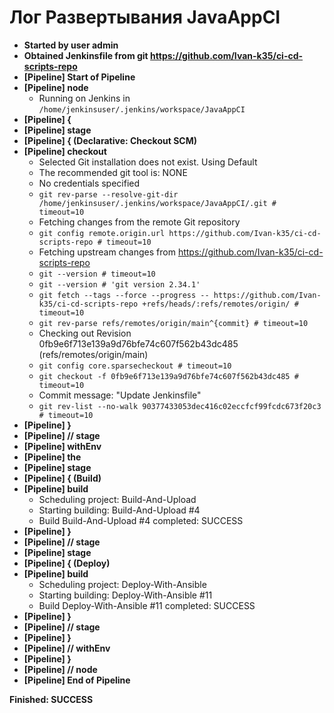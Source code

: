 # Лог Развертывания JavaAppCI

- **Started by user admin**
- **Obtained Jenkinsfile from git https://github.com/Ivan-k35/ci-cd-scripts-repo**
- **[Pipeline] Start of Pipeline**
- **[Pipeline] node**
  - Running on Jenkins in `/home/jenkinsuser/.jenkins/workspace/JavaAppCI`
- **[Pipeline] {**
- **[Pipeline] stage**
- **[Pipeline] { (Declarative: Checkout SCM)**
- **[Pipeline] checkout**
  - Selected Git installation does not exist. Using Default
  - The recommended git tool is: NONE
  - No credentials specified
  - `git rev-parse --resolve-git-dir /home/jenkinsuser/.jenkins/workspace/JavaAppCI/.git # timeout=10`
  - Fetching changes from the remote Git repository
  - `git config remote.origin.url https://github.com/Ivan-k35/ci-cd-scripts-repo # timeout=10`
  - Fetching upstream changes from https://github.com/Ivan-k35/ci-cd-scripts-repo
  - `git --version # timeout=10`
  - `git --version # 'git version 2.34.1'`
  - `git fetch --tags --force --progress -- https://github.com/Ivan-k35/ci-cd-scripts-repo +refs/heads/:refs/remotes/origin/ # timeout=10`
  - `git rev-parse refs/remotes/origin/main^{commit} # timeout=10`
  - Checking out Revision 0fb9e6f713e139a9d76bfe74c607f562b43dc485 (refs/remotes/origin/main)
  - `git config core.sparsecheckout # timeout=10`
  - `git checkout -f 0fb9e6f713e139a9d76bfe74c607f562b43dc485 # timeout=10`
  - Commit message: "Update Jenkinsfile"
  - `git rev-list --no-walk 90377433053dec416c02eccfcf99fcdc673f20c3 # timeout=10`
- **[Pipeline] }**
- **[Pipeline] // stage**
- **[Pipeline] withEnv**
- **[Pipeline] the**
- **[Pipeline] stage**
- **[Pipeline] { (Build)**
- **[Pipeline] build**
  - Scheduling project: Build-And-Upload
  - Starting building: Build-And-Upload #4
  - Build Build-And-Upload #4 completed: SUCCESS
- **[Pipeline] }**
- **[Pipeline] // stage**
- **[Pipeline] stage**
- **[Pipeline] { (Deploy)**
- **[Pipeline] build**
  - Scheduling project: Deploy-With-Ansible
  - Starting building: Deploy-With-Ansible #11
  - Build Deploy-With-Ansible #11 completed: SUCCESS
- **[Pipeline] }**
- **[Pipeline] // stage**
- **[Pipeline] }**
- **[Pipeline] // withEnv**
- **[Pipeline] }**
- **[Pipeline] // node**
- **[Pipeline] End of Pipeline**

**Finished: SUCCESS**
